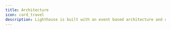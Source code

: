 ```yaml
---
title: Architecture
icon: card_travel
description: Lighthouse is built with an event based architecture and designed with separate sub systems that are replaceable.
---
```

